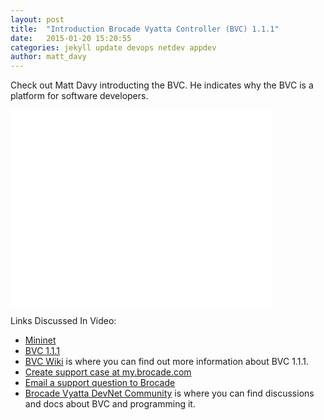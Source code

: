```yaml
---
layout: post
title:  "Introduction Brocade Vyatta Controller (BVC) 1.1.1"
date:   2015-01-20 15:20:55
categories: jekyll update devops netdev appdev
author: matt_davy 
---
```

Check out Matt Davy introducting the BVC.  He indicates why the BVC is a platform for software developers.

<iframe width="420" height="315" src="//www.youtube.com/embed/qEzGGQNiBSo" frameborder="0" allowfullscreen></iframe>

Links Discussed In Video:

 * <a href="http://mininet.org" target="_blank">Mininet</a>
 * <a href="http://www.brocade.com/forms/jsp/vyatta-controller/index.jsp?src=SM&lsd=LI&lst=Organic&cn=SDN-GDG-15Q1-EVAL-Vyatta-Controller&cid=github_wiki" target="_blank">BVC 1.1.1</a>
 * <a href="https://github.com/BRCDcomm/BVC/wiki" target="_blank">BVC Wiki</a> is where you can find out more information about BVC 1.1.1.
 * <a href="https://my.brocade.com" target="_blank">Create support case at my.brocade.com</a>
 * <a href="mailto:support@brocade.com" target="_blank">Email a support question to Brocade</a>
 * <a href="http://community.brocade.com/t5/DevNet/ct-p/APISupport" target="_blank">Brocade Vyatta DevNet Community</a> is where you can find discussions and docs about BVC and programming it.

